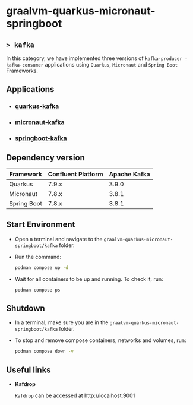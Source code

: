 # graalvm-quarkus-micronaut-springboot
## `> kafka`

In this category, we have implemented three versions of `kafka-producer - kafka-consumer` applications using `Quarkus`, `Micronaut` and `Spring Boot` Frameworks.

## Applications

- ### [quarkus-kafka](https://github.com/ivangfr/graalvm-quarkus-micronaut-springboot/tree/master/kafka/quarkus-kafka#graalvm-quarkus-micronaut-springboot)
- ### [micronaut-kafka](https://github.com/ivangfr/graalvm-quarkus-micronaut-springboot/tree/master/kafka/micronaut-kafka#graalvm-quarkus-micronaut-springboot)
- ### [springboot-kafka](https://github.com/ivangfr/graalvm-quarkus-micronaut-springboot/tree/master/kafka/springboot-kafka#graalvm-quarkus-micronaut-springboot)

## Dependency version

| Framework   | Confluent Platform | Apache Kafka |
|-------------|--------------------|--------------|
| Quarkus     | 7.9.x              | 3.9.0        |
| Micronaut   | 7.8.x              | 3.8.1        |
| Spring Boot | 7.8.x              | 3.8.1        |

## Start Environment

- Open a terminal and navigate to the `graalvm-quarkus-micronaut-springboot/kafka` folder.

- Run the command:
  ```bash
  podman compose up -d
  ```

- Wait for all containers to be up and running. To check it, run:
  ```bash
  podman compose ps
  ```

## Shutdown

- In a terminal, make sure you are in the `graalvm-quarkus-micronaut-springboot/kafka` folder.

- To stop and remove compose containers, networks and volumes, run:
  ```bash
  podman compose down -v
  ```

## Useful links

- **Kafdrop**

  `Kafdrop` can be accessed at http://localhost:9001

